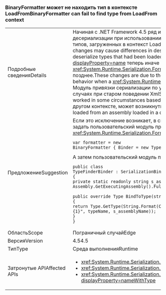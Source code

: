 ### <a name="binaryformatter-can-fail-to-find-type-from-loadfrom-context"></a><span data-ttu-id="d9ca0-101">BinaryFormatter может не находить тип в контексте LoadFrom</span><span class="sxs-lookup"><span data-stu-id="d9ca0-101">BinaryFormatter can fail to find type from LoadFrom context</span></span>

|   |   |
|---|---|
|<span data-ttu-id="d9ca0-102">Подробные сведения</span><span class="sxs-lookup"><span data-stu-id="d9ca0-102">Details</span></span>|<span data-ttu-id="d9ca0-103">Начиная с .NET Framework 4.5 ряд изменений <xref:System.Xml.Serialization.XmlSerializer?displayProperty=name> может привести к различиям в десериализации при использовании <xref:System.Runtime.Serialization.Formatters.Binary.BinaryFormatter?displayProperty=name> для десериализации типов, загруженных в контекст LoadFrom.</span><span class="sxs-lookup"><span data-stu-id="d9ca0-103">As of .NET Framework 4.5, a number of <xref:System.Xml.Serialization.XmlSerializer?displayProperty=name> changes may cause differences in deserialization when using <xref:System.Runtime.Serialization.Formatters.Binary.BinaryFormatter?displayProperty=name> to deserialize types that had been loaded in the LoadFrom context.</span></span> <span data-ttu-id="d9ca0-104">Эти изменения связаны с тем, что <xref:System.Xml.Serialization.XmlSerializer?displayProperty=name> теперь иначе загружает тип. Это приводит к другому поведению, когда <xref:System.Runtime.Serialization.Formatters.Binary.BinaryFormatter?displayProperty=name> пытается выполнить десериализацию в этот тип позднее.</span><span class="sxs-lookup"><span data-stu-id="d9ca0-104">These changes are due to the new ways <xref:System.Xml.Serialization.XmlSerializer?displayProperty=name> now loads a type which causes different behavior when a <xref:System.Runtime.Serialization.Formatters.Binary.BinaryFormatter?displayProperty=name> attempts to deserialize to that type later on.</span></span> <span data-ttu-id="d9ca0-105">Модуль привязки сериализации по умолчанию не выполняет автоматический поиск контекста LoadFrom, хотя это могло работать в некоторых случаях при старом поведении XmlSerializer.</span><span class="sxs-lookup"><span data-stu-id="d9ca0-105">The default serialization binder does not automatically search the LoadFrom context, although it may have worked in some circumstances based on the old behavior of XmlSerializer.</span></span> <span data-ttu-id="d9ca0-106">В связи с изменениями, когда этот тип загружается из сборки, загруженной в другом контексте, может возникнуть исключение <xref:System.IO.FileNotFoundException?displayProperty=name>.</span><span class="sxs-lookup"><span data-stu-id="d9ca0-106">Due to the changes, when a type is being loaded from an assembly loaded in a different context, a <xref:System.IO.FileNotFoundException?displayProperty=name> may be thrown.</span></span>|
|<span data-ttu-id="d9ca0-107">Предложение</span><span class="sxs-lookup"><span data-stu-id="d9ca0-107">Suggestion</span></span>|<span data-ttu-id="d9ca0-108">Если это исключение возникает, в свойстве <code>Binder</code> <xref:System.Runtime.Serialization.Formatters.Binary.BinaryFormatter?displayProperty=name> можно задать пользовательский модуль привязки, который найдет правильный тип.</span><span class="sxs-lookup"><span data-stu-id="d9ca0-108">If this exception is seen, the <code>Binder</code> property of the <xref:System.Runtime.Serialization.Formatters.Binary.BinaryFormatter?displayProperty=name> can be set to a custom binder that will find the correct type.</span></span><pre><code class="language-C#">var formatter = new BinaryFormatter { Binder = new TypeFinderBinder() }&#13;&#10;</code></pre><span data-ttu-id="d9ca0-109">А затем пользовательский модуль привязки:</span><span class="sxs-lookup"><span data-stu-id="d9ca0-109">And then the custom binder:</span></span><pre><code class="language-C#">public class TypeFinderBinder : SerializationBinder&#13;&#10;{&#13;&#10;private static readonly string s_assemblyName = Assembly.GetExecutingAssembly().FullName;&#13;&#10;&#13;&#10;public override Type BindToType(string assemblyName, string typeName)&#13;&#10;{&#13;&#10;return Type.GetType(String.Format(CultureInfo.InvariantCulture, &quot;{0}, {1}&quot;, typeName, s_assemblyName));&#13;&#10;}&#13;&#10;}&#13;&#10;</code></pre>|
|<span data-ttu-id="d9ca0-110">Область</span><span class="sxs-lookup"><span data-stu-id="d9ca0-110">Scope</span></span>|<span data-ttu-id="d9ca0-111">Пограничный случай</span><span class="sxs-lookup"><span data-stu-id="d9ca0-111">Edge</span></span>|
|<span data-ttu-id="d9ca0-112">Версия</span><span class="sxs-lookup"><span data-stu-id="d9ca0-112">Version</span></span>|<span data-ttu-id="d9ca0-113">4.5</span><span class="sxs-lookup"><span data-stu-id="d9ca0-113">4.5</span></span>|
|<span data-ttu-id="d9ca0-114">Тип</span><span class="sxs-lookup"><span data-stu-id="d9ca0-114">Type</span></span>|<span data-ttu-id="d9ca0-115">Среда выполнения</span><span class="sxs-lookup"><span data-stu-id="d9ca0-115">Runtime</span></span>|
|<span data-ttu-id="d9ca0-116">Затронутые API</span><span class="sxs-lookup"><span data-stu-id="d9ca0-116">Affected APIs</span></span>|<ul><li><xref:System.Runtime.Serialization.Formatters.Binary.BinaryFormatter?displayProperty=nameWithType></li><li><xref:System.Runtime.Serialization.Formatters.Binary.BinaryFormatter.Deserialize(System.IO.Stream)?displayProperty=nameWithType></li><li><xref:System.Runtime.Serialization.Formatters.Binary.BinaryFormatter.Deserialize(System.IO.Stream,System.Runtime.Remoting.Messaging.HeaderHandler)?displayProperty=nameWithType></li></ul>|

